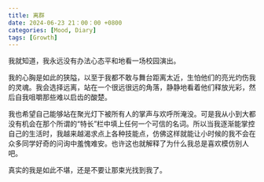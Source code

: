 ```yaml
---
title: 离群
date: 2024-06-23 21：00：00 +0800 
categories: [Mood, Diary] 
tags: [Growth]
---
```

我就知道，我永远没有办法心态平和地看一场校园演出。

我的心胸是如此的狭隘，以至于我都不敢与舞台距离太近，生怕他们的亮光灼伤我的灵魂。我会选择远离，站在一个很远很远的角落，静静地看着他们释放光彩，然后自我咀嚼那些难以启齿的酸楚。

我也希望自己能够站在聚光灯下被所有人的掌声与欢呼所淹没。可是我从小到大都没有机会在那个所谓的“特长”栏中填上任何一个可信的名词。所以当我逐渐能掌控自己的生活时，我越来越渴求点上各种技能点，仿佛这样就能让小时候的我不会在众多同学好奇的问询中羞愧难安。也许这也就解释了为什么我总是喜欢模仿别人吧。

真实的我是如此不堪，还是不要让那束光找到我了。